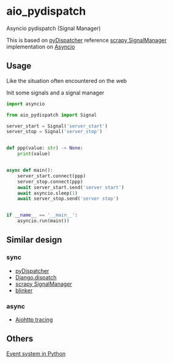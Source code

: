 # aio_pydispatch

Asyncio pydispatch (Signal Manager)

This is based on [pyDispatcher](http://pydispatcher.sourceforge.net/) reference
[scrapy SignalManager](https://docs.scrapy.org/en/latest/topics/signals.html) implementation on
[Asyncio](https://docs.python.org/3/library/asyncio.html)


## Usage

Like the situation often encountered on the web

Init some signals and a signal manager

```python
import asyncio

from aio_pydispatch import Signal

server_start = Signal('server_start')
server_stop = Signal('server_stop')


def ppp(value: str) -> None:
    print(value)


async def main():
    server_start.connect(ppp)
    server_stop.connect(ppp)
    await server_start.send('server start')
    await asyncio.sleep(1)
    await server_stop.send('server stop')


if __name__ == '__main__':
    asyncio.run(main())
```

## Similar design

### sync

- [pyDispatcher](http://pydispatcher.sourceforge.net/)
- [Django.dispatch](https://github.com/django/django/tree/master/django/dispatch)
- [scrapy SignalManager](https://docs.scrapy.org/en/latest/topics/signals.html)
- [blinker](https://pythonhosted.org/blinker/)

### async

- [Aiohttp tracing](https://github.com/aio-libs/aiohttp/blob/master/aiohttp/tracing.py)

## Others

[Event system in Python](https://stackoverflow.com/a/16192256/11722440)
